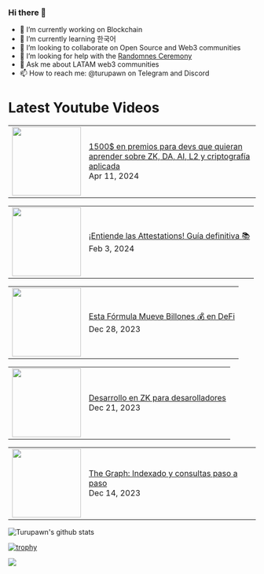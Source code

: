 ### Hi there 👋

- 🔭 I’m currently working on Blockchain
- 🌱 I’m currently learning 한국어
- 👯 I’m looking to collaborate on Open Source and Web3 communities
- 🤔 I’m looking for help with the [Randomnes Ceremony](https://github.com/Turupawn/RandomnessCeremony)
- 💬 Ask me about LATAM web3 communities
- 📫 How to reach me: @turupawn on Telegram and Discord

# Latest Youtube Videos

<!-- BLOG-POST-LIST:START --><table><tr><td><a href="https://www.youtube.com/watch?v=tRUyr6hil2Q"><img width="140px" src="https://i.ytimg.com/vi/tRUyr6hil2Q/mqdefault.jpg"></a></td>
<td><a href="https://www.youtube.com/watch?v=tRUyr6hil2Q">1500$ en premios para devs que quieran aprender sobre ZK, DA, AI, L2 y criptografía aplicada</a><br/>Apr 11, 2024</td></tr></table>
<table><tr><td><a href="https://www.youtube.com/watch?v=YACCaACN8JA"><img width="140px" src="https://i.ytimg.com/vi/YACCaACN8JA/mqdefault.jpg"></a></td>
<td><a href="https://www.youtube.com/watch?v=YACCaACN8JA">¡Entiende las Attestations! Guía definitiva 📚</a><br/>Feb 3, 2024</td></tr></table>
<table><tr><td><a href="https://www.youtube.com/watch?v=j66qsXMjymc"><img width="140px" src="https://i.ytimg.com/vi/j66qsXMjymc/mqdefault.jpg"></a></td>
<td><a href="https://www.youtube.com/watch?v=j66qsXMjymc">Esta Fórmula Mueve Billones 💰 en DeFi</a><br/>Dec 28, 2023</td></tr></table>
<table><tr><td><a href="https://www.youtube.com/watch?v=_FaE6NY7GdU"><img width="140px" src="https://i.ytimg.com/vi/_FaE6NY7GdU/mqdefault.jpg"></a></td>
<td><a href="https://www.youtube.com/watch?v=_FaE6NY7GdU">Desarrollo en ZK para desarolladores</a><br/>Dec 21, 2023</td></tr></table>
<table><tr><td><a href="https://www.youtube.com/watch?v=RIbf52hK44I"><img width="140px" src="https://i.ytimg.com/vi/RIbf52hK44I/mqdefault.jpg"></a></td>
<td><a href="https://www.youtube.com/watch?v=RIbf52hK44I">The Graph: Indexado y consultas paso a paso</a><br/>Dec 14, 2023</td></tr></table>
<!-- BLOG-POST-LIST:END -->

<!-- YOUTUBE:START -->
<!-- YOUTUBE:END -->

![Turupawn's github stats](https://github-readme-stats.vercel.app/api?username=turupawn&show_icons=true)

[![trophy](https://github-profile-trophy.vercel.app/?username=Turupawn&theme=onedark)](https://github.com/ryo-ma/github-profile-trophy)

<a href="https://github.com/anuraghazra/github-readme-stats">
  <!-- Change the `github-readme-stats.anuraghazra1.vercel.app` to `github-readme-stats.vercel.app`  -->
  <img align="center" src="https://github-readme-stats.anuraghazra1.vercel.app/api/top-langs/?username=Turupawn&layout=compact&theme=radical" />
</a>

<!--
**Turupawn/Turupawn** is a ✨ _special_ ✨ repository because its `README.md` (this file) appears on your GitHub profile.

Here are some ideas to get you started:

- 🔭 I’m currently working on ...
- 🌱 I’m currently learning ...
- 👯 I’m looking to collaborate on ...
- 🤔 I’m looking for help with ...
- 💬 Ask me about ...
- 📫 How to reach me: ...
- 😄 Pronouns: ...
- ⚡ Fun fact: ...
-->

